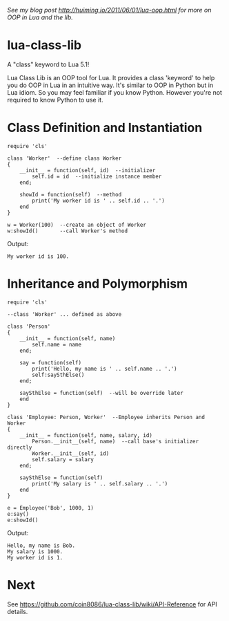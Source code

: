 _See my blog post http://huiming.io/2011/06/01/lua-oop.html for more on OOP in Lua and the lib._

# lua-class-lib
A "class" keyword to Lua 5.1!

Lua Class Lib is an OOP tool for Lua. It provides a class 'keyword' to help you do OOP in Lua in an intuitive way. It's similar to OOP in Python but in Lua idiom. So you may feel familiar if you know Python. However you're not required to know Python to use it.

# Class Definition and Instantiation
```
require 'cls'

class 'Worker'  --define class Worker
{
    __init__ = function(self, id)  --initializer
        self.id = id  --initialize instance member
    end;

    showId = function(self)  --method
        print('My worker id is ' .. self.id .. '.')
    end
}

w = Worker(100)  --create an object of Worker
w:showId()       --call Worker's method
```

Output:
```
My worker id is 100.
```

# Inheritance and Polymorphism

```
require 'cls'

--class 'Worker' ... defined as above

class 'Person'
{
    __init__ = function(self, name)
        self.name = name
    end;

    say = function(self)
        print('Hello, my name is ' .. self.name .. '.')
        self:saySthElse()
    end;

    saySthElse = function(self)  --will be override later
    end
}

class 'Employee: Person, Worker'  --Employee inherits Person and Worker
{
    __init__ = function(self, name, salary, id)
        Person.__init__(self, name)  --call base's initializer directly
        Worker.__init__(self, id)
        self.salary = salary
    end;

    saySthElse = function(self)
        print('My salary is ' .. self.salary .. '.')
    end
}

e = Employee('Bob', 1000, 1)
e:say()
e:showId()

```

Output:
```
Hello, my name is Bob.
My salary is 1000.
My worker id is 1.
```

# Next
See https://github.com/coin8086/lua-class-lib/wiki/API-Reference for API details.
